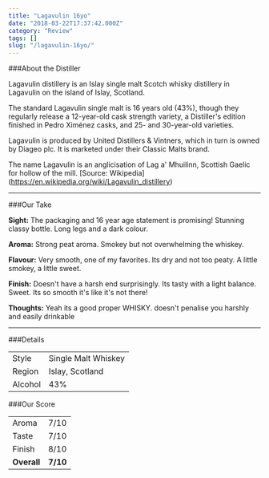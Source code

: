 ```yaml
---
title: "Lagavulin 16yo"
date: "2018-03-22T17:37:42.000Z"
category: "Review"
tags: []
slug: "/lagavulin-16yo/"
---
```

###About the Distiller



Lagavulin distillery is an Islay single malt Scotch whisky distillery in Lagavulin on the island of Islay, Scotland.

The standard Lagavulin single malt is 16 years old (43%), though they regularly release a 12-year-old cask strength variety, a Distiller's edition finished in Pedro Ximénez casks, and 25- and 30-year-old varieties.

Lagavulin is produced by United Distillers & Vintners, which in turn is owned by Diageo plc. It is marketed under their Classic Malts brand.

The name Lagavulin is an anglicisation of Lag a' Mhuilinn, Scottish Gaelic for hollow of the mill. [Source: Wikipedia] (https://en.wikipedia.org/wiki/Lagavulin_distillery)

---

###Our Take

**Sight:**
The packaging and 16 year age statement is promising!
Stunning classy bottle.  Long legs and a dark colour.

**Aroma:** 
Strong peat aroma.  Smokey but not overwhelming the whiskey.

**Flavour:** 
Very smooth, one of my favorites.  Its dry and not too peaty.  A little smokey, a little sweet.

**Finish:** 
Doesn't have a harsh end surprisingly.  Its tasty with a light balance.  Sweet.  Its so smooth it's like it's not there!

**Thoughts:**
Yeah its a good proper WHISKY. doesn't penalise you harshly and easily drinkable

---

###Details
<table>  
<tr>  
<td class="grey">Style</td><td>Single Malt Whiskey</td>  
</tr>  
<tr>  
<td class="grey">Region</td><td>Islay, Scotland</td>  
</tr>  
<tr>  
<td class="grey">Alcohol</td><td>43%</td>  
</tr>  
</table>


###Our Score
<table class="score-table">  
<tr>  
<td class="grey">Aroma</td><td>7/10</td>  
</tr>  
<tr>  
<td class="grey">Taste</td><td>7/10</td>  
</tr>  
<tr>  
<td class="grey">Finish</td><td>8/10</td>  
</tr>  
<tr>  
<td class="grey"><strong>Overall</strong></td><td><strong>7/10</strong></td>  
</tr>  
</table>
    